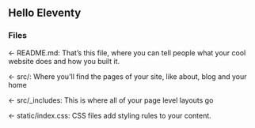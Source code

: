## Hello Eleventy

### Files

← README.md: That’s this file, where you can tell people what your cool website does and how you built it.

← src/: Where you'll find the pages of your site, like about, blog and your home

← src/\_includes: This is where all of your page level layouts go

← static/index.css: CSS files add styling rules to your content.
